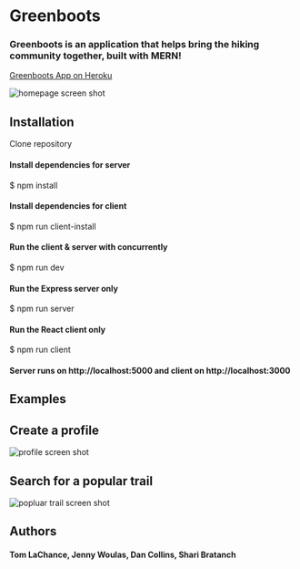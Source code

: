 # Greenboots

### Greenboots is an application that helps bring the hiking community together, built with MERN! 
[Greenboots App on Heroku](https://greenboots.herokuapp.com/)

![homepage screen shot](https://user-images.githubusercontent.com/32775452/40248184-b836e6b0-5a94-11e8-83c0-b78646d15da9.png)

## Installation

Clone repository

#### Install dependencies for server
$ npm install

#### Install dependencies for client
$ npm run client-install

#### Run the client & server with concurrently
$ npm run dev

#### Run the Express server only
$ npm run server

#### Run the React client only
$ npm run client

#### Server runs on http://localhost:5000 and client on http://localhost:3000

## Examples
## Create a profile

![profile screen shot](https://user-images.githubusercontent.com/32775452/40248226-d892f2c8-5a94-11e8-8b12-235a560ad6ac.png)

## Search for a popular trail

![popluar trail screen shot](https://user-images.githubusercontent.com/32775452/40248258-fde7e61e-5a94-11e8-88e9-78feb9970913.png)


## Authors
#### Tom LaChance, Jenny Woulas, Dan Collins, Shari Bratanch


